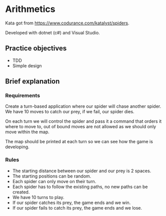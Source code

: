 # Arithmetics
Kata got from https://www.codurance.com/katalyst/spiders.

Developed with dotnet (c#) and Visual Studio.

## Practice objectives
- TDD
- Simple design

## Brief explanation
### Requirements
Create a turn-based application where our spider will chase another spider.
We have 10 moves to catch our prey, if we fail, our spider dies.

On each turn we will control the spider and pass it a command that orders it where to move to, out of bound moves are not allowed as we should only move within the map.

The map should be printed at each turn so we can see how the game is developing.

### Rules
- The starting distance between our spider and our prey is 2 spaces.
- The starting positions can be random.
- Each spider can only move on their turn.
- Each spider has to follow the existing paths, no new paths can be created.
- We have 10 turns to play.
- If our spider catches its prey, the game ends and we win.
- If our spider fails to catch its prey, the game ends and we lose.